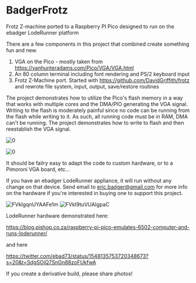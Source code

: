 # BadgerFrotz
Frotz Z-machine ported to a Raspberry PI Pico designed to run on the ebadger LodeRunner platform

There are a few components in this project that combined create something fun and new.

1) VGA on the Pico - mostly taken from https://vanhunteradams.com/Pico/VGA/VGA.html
2) An 80 column terminal including font rendering and PS/2 keyboard input
3) Frotz Z-Machine port.  Started with https://github.com/DavidGriffith/frotz and rewrote file system, input, output, save/restore routines

The project demonstrates how to utilize the Pico's flash memory in a way that works with multiple cores and the DMA/PIO generating the VGA signal.
Writing to the flash is moderately painful since no code can be running from the flash while writing to it. As such, all running code must be in RAM,
DMA can't be running.  The project demonstrates how to write to flash and then reestablish the VGA signal.

![0](https://user-images.githubusercontent.com/7229532/198904962-b18ab4f1-21a5-46bd-87bb-71daa843e2fd.png)

![0](https://user-images.githubusercontent.com/7229532/198905486-305a9765-1ebe-4df7-ae62-6322271d3297.png)

It should be failry easy to adapt the code to custom hardware, or to a Pimoroni VGA board, etc...

If you have an ebadger LodeRunner appliance, it will run without any change on that device.
Send email to eric.badger@gmail.com for more info on the hardware if you're interested in buying one to support this project.

![FVkIgqnUYAAFe1m](https://user-images.githubusercontent.com/7229532/198905597-a85daf7f-2c76-4f9b-9c10-262700c0f92c.jpg)
![FVkI9tuVUAIgpaC](https://user-images.githubusercontent.com/7229532/198905605-ced0b7f5-948c-4844-87c2-9cd39e94daff.jpg)

LodeRunner hardware demonstrated here:  

https://blog.pishop.co.za/raspberry-pi-pico-emulates-6502-computer-and-runs-loderunner/


and here

https://twitter.com/ebad73/status/1548135753720348673?s=20&t=SdgSOiQ7SnGn88zoFUkfwA

If you create a derivative build, please share photos!
